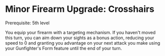 # Minor Firearm Upgrade: Crosshairs

Prerequisite: 5th level

You equip your firearm with a targeting mechanism. If you haven't moved this turn, you can aim down your sights as a bonus action, reducing your speed to 0 and granting you advantage on your next attack you make using your Gunfighter's Form feature until the end of your turn.